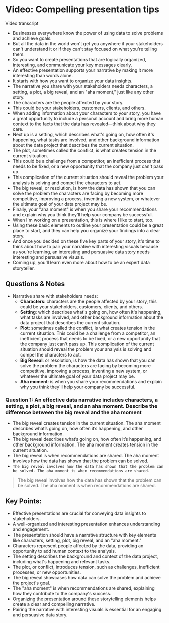 # Video: Compelling presentation tips

Video transcript

- Businesses everywhere know the power of using data to solve problems and achieve goals.
- But all the data in the world won't get you anywhere if your stakeholders can't understand it or if they can't stay focused on what you're telling them.
- So you want to create presentations that are logically organized, interesting, and communicate your key messages clearly.
- An effective presentation supports your narrative by making it more interesting than words alone.
- It starts with how you want to organize your data insights.
- The narrative you share with your stakeholders needs characters, a setting, a plot, a big reveal, and an "aha moment," just like any other story.
- The characters are the people affected by your story.
- This could be your stakeholders, customers, clients, and others.
- When adding information about your characters to your story, you have a great opportunity to include a personal account and bring more human context to the facts that the data has revealed—think about why they care.
- Next up is a setting, which describes what's going on, how often it's happening, what tasks are involved, and other background information about the data project that describes the current situation.
- The plot, sometimes called the conflict, is what creates tension in the current situation.
- This could be a challenge from a competitor, an inefficient process that needs to be fixed, or a new opportunity that the company just can't pass up.
- This complication of the current situation should reveal the problem your analysis is solving and compel the characters to act.
- The big reveal, or resolution, is how the data has shown that you can solve the problem the characters are facing by becoming more competitive, improving a process, inventing a new system, or whatever the ultimate goal of your data project may be.
- Finally, your "aha moment" is when you share your recommendations and explain why you think they'll help your company be successful.
- When I'm working on a presentation, this is where I like to start, too.
- Using these basic elements to outline your presentation could be a great place to start, and they can help you organize your findings into a clear story.
- And once you decided on these five key parts of your story, it's time to think about how to pair your narrative with interesting visuals because as you're learning, an interesting and persuasive data story needs interesting and persuasive visuals.
- Coming up, you'll learn even more about how to be an expert data storyteller.

## Questions & Notes

- Narrative share with stakeholders needs:
  - **Characters**: characters are the people affected by your story, this could be your stakeholders, customers, clients, and others.
  - **Setting**: which describes what's going on, how often it's happening, what tasks are involved, and other background information about the data project that describes the current situation.
  - **Plot**: sometimes called the conflict, is what creates tension in the current situation. This could be a challenge from a competitor, an inefficient process that needs to be fixed, or a new opportunity that the company just can't pass up. This complication of the current situation should reveal the problem your analysis is solving and compel the characters to act.
  - **Big Reveal**: or resolution, is how the data has shown that you can solve the problem the characters are facing by becoming more competitive, improving a process, inventing a new system, or whatever the ultimate goal of your data project may be.
  - **Aha moment**: is when you share your recommendations and explain why you think they'll help your company be successful.

### Question 1: An effective data narrative includes characters, a setting, a plot, a big reveal, and an aha moment. Describe the difference between the big reveal and the aha moment

- The big reveal creates tension in the current situation. The aha moment describes what’s going on, how often it’s happening, and other background information.
- The big reveal describes what’s going on, how often it’s happening, and other background information. The aha moment  creates tension in the current situation.
- The big reveal is when recommendations are shared. The aha moment involves how the data has shown that the problem can be solved.
- `The big reveal involves how the data has shown that the problem can be solved. The aha moment is when recommendations are shared.`

> The big reveal involves how the data has shown that the problem can be solved. The aha moment is when recommendations are shared.

## **Key Points:**

- Effective presentations are crucial for conveying data insights to stakeholders.
- A well-organized and interesting presentation enhances understanding and engagement.
- The presentation should have a narrative structure with key elements like characters, setting, plot, big reveal, and an "aha moment."
- Characters represent people affected by the data, providing an opportunity to add human context to the analysis.
- The setting describes the background and context of the data project, including what's happening and relevant tasks.
- The plot, or conflict, introduces tension, such as challenges, inefficient processes, or new opportunities.
- The big reveal showcases how data can solve the problem and achieve the project's goal.
- The "aha moment" is when recommendations are shared, explaining how they contribute to the company's success.
- Organizing the presentation around these storytelling elements helps create a clear and compelling narrative.
- Pairing the narrative with interesting visuals is essential for an engaging and persuasive data story.
